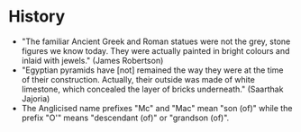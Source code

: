 # History

 * "The familiar Ancient Greek and Roman statues were not the grey, stone figures we know today. They were actually painted in bright colours and inlaid with jewels." (James Robertson)
 * "Egyptian pyramids have [not] remained the way they were at the time of their construction. Actually, their outside was made of white limestone, which concealed the layer of bricks underneath." (Saarthak Jajoria)
 * The Anglicised name prefixes "Mc" and "Mac" mean "son (of)" while the prefix "O'" means "descendant (of)" or "grandson (of)".
